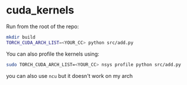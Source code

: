 # cuda_kernels

Run from the root of the repo:
```bash
mkdir build
TORCH_CUDA_ARCH_LIST=<YOUR_CC> python src/add.py
```

You can also profile the kernels using:
```bash
sudo TORCH_CUDA_ARCH_LIST=<YOUR_CC> nsys profile python src/add.py
```
you can also use `ncu` but it doesn't work on my arch